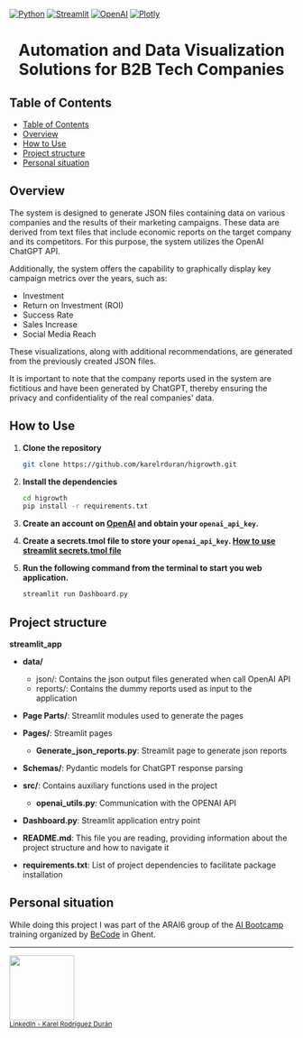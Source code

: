 [![Python](https://img.shields.io/badge/Python-2CA5E0?style=for-the-badge&logo=python&logoColor=white)](https://www.python.org/)
[![Streamlit](https://img.shields.io/badge/streamlit-2CA5E0?style=for-the-badge&logo=streamlit&logoColor=red)](https://streamlit.io/)
[![OpenAI](https://img.shields.io/badge/OpenAI-2CA5E0?style=for-the-badge&logo=OpenAI&logoColor=Green)](https://openai.com/)
[![Plotly](https://img.shields.io/badge/Plotly-2CA5E0?style=for-the-badge&logo=Plotly&logoColor=White)](https://plotly.com/)


<h1 align="center">Automation and Data Visualization Solutions for B2B Tech Companies</h1>

## Table of Contents
- [Table of Contents](#table-of-contents)
- [Overview](#overview)
- [How to Use](#how-to-use)
- [Project structure](#project-structure)
- [Personal situation](#personal-situation)


## Overview

The system is designed to generate JSON files containing data on various companies and the results of their marketing campaigns. 
These data are derived from text files that include economic reports on the target company and its competitors. 
For this purpose, the system utilizes the OpenAI ChatGPT API.

Additionally, the system offers the capability to graphically display key campaign metrics over the years, such as:

* Investment
* Return on Investment (ROI)
* Success Rate
* Sales Increase
* Social Media Reach

These visualizations, along with additional recommendations, are generated from the previously created JSON files.

It is important to note that the company reports used in the system are fictitious and have been generated by ChatGPT, thereby ensuring the privacy and confidentiality of the real companies' data.

## How to Use

1. **Clone the repository**
    ```bash
    git clone https://github.com/karelrduran/higrowth.git 
    ```

2. **Install the dependencies**
    ```bash
    cd higrowth
    pip install -r requirements.txt 
    ```
3. **Create an account on <a href="https://openai.com/">OpenAI</a> and obtain your `openai_api_key`.**


4. **Create a secrets.tmol file to store your `openai_api_key`. <a href="https://docs.streamlit.io/develop/api-reference/connections/secrets.toml">How to use streamlit secrets.tmol file</a>**


5. **Run the following command from the terminal to start you web application.**
    ```bash
    streamlit run Dashboard.py
    ```
    
## Project structure

**streamlit_app**
- **data/**
    - json/:&#9;Contains the json output files generated when call OpenAI API
    - reports/:&#9;Contains the dummy reports used as input to the application

- **Page Parts/**:&#9;Streamlit modules used to generate the pages
- **Pages/**:&#9;Streamlit pages
  - **Generate_json_reports.py**:&#9;Streamlit page to generate json reports
- **Schemas/**:&#9;Pydantic models for ChatGPT response parsing
- **src/**:&#9;Contains auxiliary functions used in the project
    - **openai_utils.py**:&#9;Communication with the OPENAI API
    
- **Dashboard.py**:&#9;Streamlit application entry point

- **README.md**:&#9;This file you are reading, providing information about the project structure and how to navigate it

- **requirements.txt**:&#9;List of project dependencies to facilitate package installation


## Personal situation
While doing this project I was part of the ARAI6 group of the <a href="https://becode.org/all-trainings/pedagogical-framework-ai-data-science/">AI Bootcamp</a> training organized by <a href="https://becode.org/">BeCode</a> in Ghent.

---
<img src="https://avatars.githubusercontent.com/u/106887418?s=400&u=82192b481d8f03c3eaad34ca2bd67889fce6a0c2&v=4" width=115><br>
<sub><a href="https://www.linkedin.com/in/karel-rodriguez-duran/">LinkedIn - Karel Rodríguez Durán</a></sub>